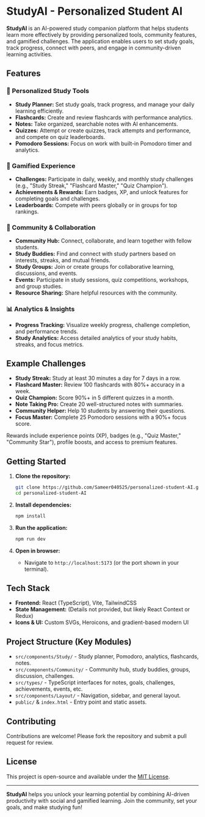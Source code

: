 # StudyAI - Personalized Student AI

**StudyAI** is an AI-powered study companion platform that helps students learn more effectively by providing personalized tools, community features, and gamified challenges. The application enables users to set study goals, track progress, connect with peers, and engage in community-driven learning activities.

## Features

### 🧠 Personalized Study Tools
- **Study Planner:** Set study goals, track progress, and manage your daily learning efficiently.
- **Flashcards:** Create and review flashcards with performance analytics.
- **Notes:** Take organized, searchable notes with AI enhancements.
- **Quizzes:** Attempt or create quizzes, track attempts and performance, and compete on quiz leaderboards.
- **Pomodoro Sessions:** Focus on work with built-in Pomodoro timer and analytics.

### 🌟 Gamified Experience
- **Challenges:** Participate in daily, weekly, and monthly study challenges (e.g., "Study Streak," "Flashcard Master," "Quiz Champion").
- **Achievements & Rewards:** Earn badges, XP, and unlock features for completing goals and challenges.
- **Leaderboards:** Compete with peers globally or in groups for top rankings.

### 👥 Community & Collaboration
- **Community Hub:** Connect, collaborate, and learn together with fellow students.
- **Study Buddies:** Find and connect with study partners based on interests, streaks, and mutual friends.
- **Study Groups:** Join or create groups for collaborative learning, discussions, and events.
- **Events:** Participate in study sessions, quiz competitions, workshops, and group studies.
- **Resource Sharing:** Share helpful resources with the community.

### 📊 Analytics & Insights
- **Progress Tracking:** Visualize weekly progress, challenge completion, and performance trends.
- **Study Analytics:** Access detailed analytics of your study habits, streaks, and focus metrics.

## Example Challenges

- **Study Streak:** Study at least 30 minutes a day for 7 days in a row.
- **Flashcard Master:** Review 100 flashcards with 80%+ accuracy in a week.
- **Quiz Champion:** Score 90%+ in 5 different quizzes in a month.
- **Note Taking Pro:** Create 20 well-structured notes with summaries.
- **Community Helper:** Help 10 students by answering their questions.
- **Focus Master:** Complete 25 Pomodoro sessions with a 90%+ focus score.

Rewards include experience points (XP), badges (e.g., "Quiz Master," "Community Star"), profile boosts, and access to premium features.

## Getting Started

1. **Clone the repository:**
   ```bash
   git clone https://github.com/Sameer040525/personalized-student-AI.git
   cd personalized-student-AI
   ```

2. **Install dependencies:**
   ```bash
   npm install
   ```

3. **Run the application:**
   ```bash
   npm run dev
   ```

4. **Open in browser:**
   - Navigate to `http://localhost:5173` (or the port shown in your terminal).

## Tech Stack

- **Frontend:** React (TypeScript), Vite, TailwindCSS
- **State Management:** (Details not provided, but likely React Context or Redux)
- **Icons & UI:** Custom SVGs, Heroicons, and gradient-based modern UI

## Project Structure (Key Modules)

- `src/components/Study/` - Study planner, Pomodoro, analytics, flashcards, notes.
- `src/components/Community/` - Community hub, study buddies, groups, discussion, challenges.
- `src/types/` - TypeScript interfaces for notes, goals, challenges, achievements, events, etc.
- `src/components/Layout/` - Navigation, sidebar, and general layout.
- `public/` & `index.html` - Entry point and static assets.

## Contributing

Contributions are welcome! Please fork the repository and submit a pull request for review.

## License

This project is open-source and available under the [MIT License](LICENSE).

---

**StudyAI** helps you unlock your learning potential by combining AI-driven productivity with social and gamified learning. Join the community, set your goals, and make studying fun!
